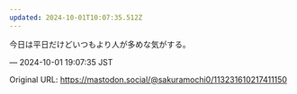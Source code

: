 ```yaml
---
updated: 2024-10-01T10:07:35.512Z
---
```


<p>今日は平日だけどいつもより人が多めな気がする。</p>

&mdash; 2024-10-01 19:07:35 JST

Original URL: https://mastodon.social/@sakuramochi0/113231610217411150
